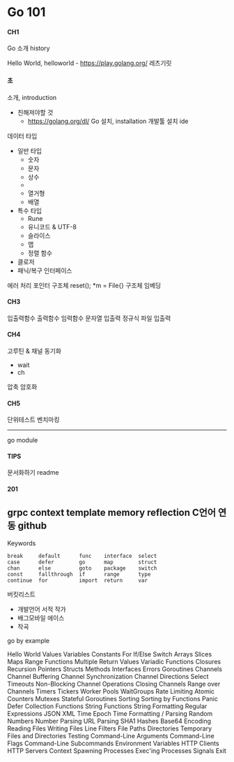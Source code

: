 # Go 101

#### CH1

Go 소개 
    history

Hello World, helloworld
    - https://play.golang.org/
    레츠기릿
    
#### 초

소개, introduction
- 친해져야할 것
    - https://golang.org/dl/
Go 설치, installation
개발툴 설치 ide

데이터 타입
- 일반 타입
    - 숫자
    - 문자
    - 상수
    - 
    - 열거형
    - 배열
- 특수 타입
    - Rune
    - 유니코드 & UTF-8
    - 슬라이스
    - 맵
    - 정렬
함수
- 클로저
- 패닉/복구
인터페이스

에러 처리
포인터
구조체
    reset(); *m = File{}
구조체 임베딩

#### CH3

입출력함수
출력함수
임력함수
문자열 입출력
정규식
파일 입출력


#### CH4

고루틴 & 채널
동기화
- wait
- ch 




압축
암호화

#### CH5

단위테스트
벤치마킹


---
go module


#### TIPS

문서화하기
readme

#### 201
grpc
context
template
memory
reflection
C언어 연동
github
---

Keywords

    break     default      func    interface  select
    case      defer        go      map        struct
    chan      else         goto    package    switch
    const     fallthrough  if      range      type
    continue  for          import  return     var
    
    
버킷리스트
- 개발언어 서적 작가
- 배그모바일 에이스
- 작곡




go by example

Hello World
Values
Variables
Constants
For
If/Else
Switch
Arrays
Slices
Maps
Range
Functions
Multiple Return Values
Variadic Functions
Closures
Recursion
Pointers
Structs
Methods
Interfaces
Errors
Goroutines
Channels
Channel Buffering
Channel Synchronization
Channel Directions
Select
Timeouts
Non-Blocking Channel Operations
Closing Channels
Range over Channels
Timers
Tickers
Worker Pools
WaitGroups
Rate Limiting
Atomic Counters
Mutexes
Stateful Goroutines
Sorting
Sorting by Functions
Panic
Defer
Collection Functions
String Functions
String Formatting
Regular Expressions
JSON
XML
Time
Epoch
Time Formatting / Parsing
Random Numbers
Number Parsing
URL Parsing
SHA1 Hashes
Base64 Encoding
Reading Files
Writing Files
Line Filters
File Paths
Directories
Temporary Files and Directories
Testing
Command-Line Arguments
Command-Line Flags
Command-Line Subcommands
Environment Variables
HTTP Clients
HTTP Servers
Context
Spawning Processes
Exec'ing Processes
Signals
Exit
